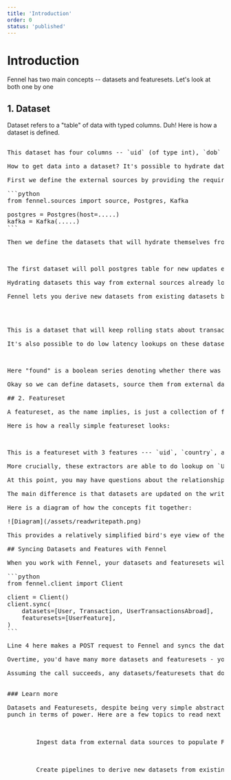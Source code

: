 ```yaml
---
title: 'Introduction'
order: 0
status: 'published'
---
```


# Introduction

Fennel has two main concepts -- datasets and featuresets. Let's look at both one by one

## 1. Dataset

Dataset refers to a "table" of data with typed columns. Duh! Here is how a dataset is defined.&#x20;

<pre snippet="overview/concepts#user_dataset" />

This dataset has four columns -- `uid` (of type int), `dob` (of type datetime),`country` (of type string), and `signup_time` (of type datetime). For now, ignore the `field(...)` descriptors - they'd be explained soon.&#x20;

How to get data into a dataset? It's possible to hydrate datasets from external data sources:

First we define the external sources by providing the required credentials:

```python
from fennel.sources import source, Postgres, Kafka

postgres = Postgres(host=...<credentials>..)
kafka = Kafka(...<credentials>..)
```

Then we define the datasets that will hydrate themselves from these sources:

<pre snippet="overview/concepts#external_data_sources" />

The first dataset will poll postgres table for new updates every minute and hydrate itself with new data. The second dataset hydrates itself from a kafka topic. Fennel supports connectors with all main sources - check [here](/datasets/sources) for details.&#x20;

Hydrating datasets this way from external sources already looks somewhat cool because it allows you to bring data from multiple places in the same abstraction layer. But what to do with these datasets?

Fennel lets you derive new datasets from existing datasets by writing simple declarative Python code - it's unimaginatively called a pipeline. Let's look at one such pipeline:

<pre snippet="overview/concepts#pipeline" />


This is a dataset that will keep rolling stats about transactions made by a user abroad and we want to derive it from `User` dataset and `Transaction` dataset. Line 8-17 define this pipeline. You'd note that this pipeline is written using native Python and Pandas so you can unleash the full power of Python. But more importantly, this pipeline is operating on two datasets, one of which is streaming (i.e. `Transaction` ) and comes from Kafka and the other is static-ish dataset (i.e. `User`) coming from Postgres. And you can do joins and aggregations across them both. Wow! Now this is beginning to look powerful. What else can you do with the datasets?

It's also possible to do low latency lookups on these datasets using dataset keys. Earlier you were asked to ignore the field descriptors -- it's time to revisit those. If you look carefully, line 3 above defines `uid` to be a key (dataset can have multi-column keys too). If we know the uid of a user, we can ask this dataset for the value of the rest of the columns. Something (but not exactly) like this:

<pre snippet="overview/concepts#dataset_lookup" />

Here "found" is a boolean series denoting whether there was any row in the dataset with that key. If data isn't found, a row of Nones is returned. What's even cooler is that this method can be used to lookup the value as of any arbitrary time -- Fennel datasets track time evolution of data as the data evolves and can go back in time to do a lookup. This movement of data is tagged with whatever field is tagged with `field(timestamp=True)`. In fact, this ability to track time evolution enables Fennel to use the same code to generate both online and offline features.&#x20;

Okay so we can define datasets, source them from external datasets, derive them via pipelines, and do complex temporal lookups on them. What has all this to do with features? How to write a feature in Fennel? Well, this is where we have to talk about the second main concept -- featureset

## 2. Featureset

A featureset, as the name implies, is just a collection of features, each with some code that knows how to extract it - called an _extractor_. That may sound like a mouthful but isn't that complicated. Let's define a feature that computes user's age using the datasets we defined above.

Here is how a really simple featureset looks:

<pre snippet="overview/concepts#featureset" />

This is a featureset with 3 features --- `uid`, `country`, and `age`. Lines 7-11 describe an extractor that given the value of the feature `uid`, knows how to define the feature `age` (this input/output information is encoded in the typing signature, not function names). Inside the extractor function, you are welcome to do arbitrary Python computation. Similarly, lines 13-16 define another extractor function, this time which knows how to compute `country` given the input `uid`.&#x20;

More crucially, these extractors are able to do lookup on `User` dataset that we defined earlier to read the data computed by datasets. That's it - that's the basic anatomy of a featureset - one or more typed features with some extractors that know how to extract those features. These features extractors can recursively depend on other features (whether in the same featureset or across) and know how to compute the output features.&#x20;

At this point, you may have questions about the relationship between featuresets and datasets and more specifically pipeline and extractor.&#x20;

The main difference is that datasets are updated on the write path -- as the new data arrives, it goes to datasets from which it goes to other datasets via pipelines. All of this is happening asynchronously and results in data being stored in datasets. Features, however, are a purely 'read side' concept - feature is extracted while the request is waiting (this could be online feature serving request or offline training data generation request). Features can recursively depend on other features. And the bridge between them is `lookup` functionality of the dataset.&#x20;

Here is a diagram of how the concepts fit together:

![Diagram](/assets/readwritepath.png)

This provides a relatively simplified bird's eye view of the main concepts. But there is more to both datasets and featuresets and how they come together. You can read in more detail about [datasets here](/datasets/overview) and about [featuresets here](/featuresets/overview).

## Syncing Datasets and Features with Fennel

When you work with Fennel, your datasets and featuresets will live in a Python file in your codebase and Fennel servers will not know about them until you inform the servers by issuing a `sync` call. Here is how it will look:

```python
from fennel.client import Client

client = Client(<FENNEL SERVER URL>)
client.sync(
    datasets=[User, Transaction, UserTransactionsAbroad],
    featuresets=[UserFeature],
)
```

Line 4 here makes a POST request to Fennel and syncs the dataset on the server. Fennel may reject this sync request if there is any error with any dataset or featureset e.g. if a dataset already exists with this name or somehow this dataset is malformed.&#x20;

Overtime, you'd have many more datasets and featuresets - you'd send all of them in a sync call. And with that, the validation can become lot more complex e.g schema compatibility validation across the whole graph of datasets/featuresets

Assuming the call succeeds, any datasets/featuresets that don't yet exist will be created, any datasets/featuresets that exist but are not provided in the sync call are deleted and rest are left unchanged. See the [section on CI/CD](/testing-and-ci-cd/ci-cd-workflows) to learn how the end to end deployment could work in a production environment


### Learn more

Datasets and Featuresets, despite being very simple abstraction, together pack a
punch in terms of power. Here are a few topics to read next to learn more:

<Grid>
	<PageReference href="/concepts/sources/" illustration="/assets/illustrations/sources.svg" title="Sources">
		Ingest data from external data sources to populate Fennel datasets.
	</PageReference>

	<PageReference href="/concepts/pipelines/" illustration="/assets/illustrations/pipelines.svg" title="Pipelines">
		Create pipelines to derive new datasets from existing datasets.
	</PageReference>
</Grid>